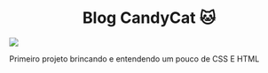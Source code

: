 <h1 align="center"> Blog CandyCat 🐱  </h1>

<img src="https://img.shields.io/static/v1?label=HTML&message=CSS&color=yellow&style=for-the-badge&logo=HTML/CSS"/>

<p align="justify"> Primeiro projeto brincando e entendendo um pouco de CSS E HTML </p>


